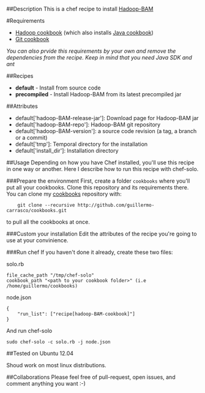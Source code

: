 ##Description
This is a chef recipe to install [Hadoop-BAM](http://sourceforge.net/projects/hadoop-bam/)

#Requirements
* [Hadoop cookbook](http://github.com/guillermo-carrasco/cloudera-hadoop) (which also installs
[Java cookbook](https://github.com/opscode-cookbooks/java))
* [Git cookbook](https://github.com/opscode-cookbooks/git)

_You can also prvide this requirements by your own and remove the dependencies
from the recipe. Keep in mind that you need Java SDK and ant_

##Recipes
* **default** - Install from source code
* **precompiled** - Install Hadoop-BAM from its latest precompiled jar

##Attributes
* default['hadoop-BAM-release-jar']: Download page for Hadoop-BAM jar
* default['hadoop-BAM-repo']: Hadoop-BAM git repository
* default['hadoop-BAM-version']: a source code revision (a tag, a branch or a commit)
* default['tmp']: Temporal directory for the installation
* default['install\_dir']: Installation directory


##Usage
Depending on how you have Chef installed, you'll use this recipe in one way or another. Here I describe
how to run this recipe with chef-solo.

###Prepare the environment
First, create a folder ```cookbooks``` where you'll put all your cookbooks. Clone this repository and its
requirements there. You can clone my [cookbooks](http://github.com/guillermo-carrasco/cookbooks.git) repository
with:

		git clone --recursive http://github.com/guillermo-carrasco/cookbooks.git

to pull all the cookbooks at once.

###Custom your installation
Edit the attributes of the recipe you're going to use at your convinience.

###Run chef
If you haven't done it already, create these two files:

solo.rb
```
file_cache_path "/tmp/chef-solo"
cookbook_path "<path to your cookbook folder>" (i.e /home/guillermo/cookbooks)
```
node.json
```
{
    "run_list": ["recipe[hadoop-BAM-cookbook]"]
}
```

And run chef-solo
```
sudo chef-solo -c solo.rb -j node.json
```

##Tested on
Ubuntu 12.04

Shoud work on most linux distributions.

##Collaborations
Please feel free of pull-request, open issues, and comment anything you want :-)

